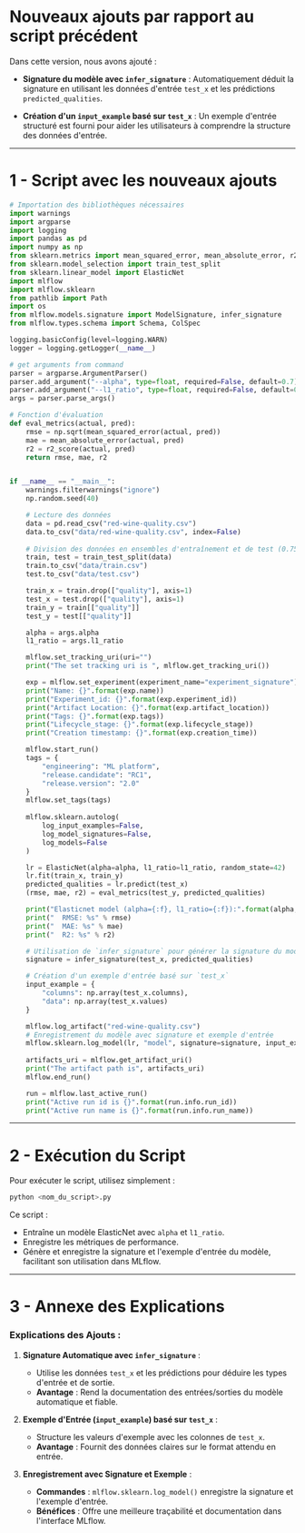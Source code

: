 # Nouveaux ajouts par rapport au script précédent

Dans cette version, nous avons ajouté :
  
- **Signature du modèle avec `infer_signature`** : Automatiquement déduit la signature en utilisant les données d'entrée `test_x` et les prédictions `predicted_qualities`.

- **Création d'un `input_example` basé sur `test_x`** : Un exemple d'entrée structuré est fourni pour aider les utilisateurs à comprendre la structure des données d'entrée.

---

# 1 - Script avec les nouveaux ajouts

```python
# Importation des bibliothèques nécessaires
import warnings
import argparse
import logging
import pandas as pd
import numpy as np
from sklearn.metrics import mean_squared_error, mean_absolute_error, r2_score
from sklearn.model_selection import train_test_split
from sklearn.linear_model import ElasticNet
import mlflow
import mlflow.sklearn
from pathlib import Path
import os
from mlflow.models.signature import ModelSignature, infer_signature
from mlflow.types.schema import Schema, ColSpec

logging.basicConfig(level=logging.WARN)
logger = logging.getLogger(__name__)

# get arguments from command
parser = argparse.ArgumentParser()
parser.add_argument("--alpha", type=float, required=False, default=0.7)
parser.add_argument("--l1_ratio", type=float, required=False, default=0.7)
args = parser.parse_args()

# Fonction d'évaluation
def eval_metrics(actual, pred):
    rmse = np.sqrt(mean_squared_error(actual, pred))
    mae = mean_absolute_error(actual, pred)
    r2 = r2_score(actual, pred)
    return rmse, mae, r2


if __name__ == "__main__":
    warnings.filterwarnings("ignore")
    np.random.seed(40)

    # Lecture des données
    data = pd.read_csv("red-wine-quality.csv")
    data.to_csv("data/red-wine-quality.csv", index=False)
    
    # Division des données en ensembles d'entraînement et de test (0.75, 0.25)
    train, test = train_test_split(data)
    train.to_csv("data/train.csv")
    test.to_csv("data/test.csv")

    train_x = train.drop(["quality"], axis=1)
    test_x = test.drop(["quality"], axis=1)
    train_y = train[["quality"]]
    test_y = test[["quality"]]

    alpha = args.alpha
    l1_ratio = args.l1_ratio

    mlflow.set_tracking_uri(uri="")
    print("The set tracking uri is ", mlflow.get_tracking_uri())

    exp = mlflow.set_experiment(experiment_name="experiment_signature")
    print("Name: {}".format(exp.name))
    print("Experiment_id: {}".format(exp.experiment_id))
    print("Artifact Location: {}".format(exp.artifact_location))
    print("Tags: {}".format(exp.tags))
    print("Lifecycle_stage: {}".format(exp.lifecycle_stage))
    print("Creation timestamp: {}".format(exp.creation_time))

    mlflow.start_run()
    tags = {
        "engineering": "ML platform",
        "release.candidate": "RC1",
        "release.version": "2.0"
    }
    mlflow.set_tags(tags)
    
    mlflow.sklearn.autolog(
        log_input_examples=False,
        log_model_signatures=False,
        log_models=False
    )

    lr = ElasticNet(alpha=alpha, l1_ratio=l1_ratio, random_state=42)
    lr.fit(train_x, train_y)
    predicted_qualities = lr.predict(test_x)
    (rmse, mae, r2) = eval_metrics(test_y, predicted_qualities)

    print("Elasticnet model (alpha={:f}, l1_ratio={:f}):".format(alpha, l1_ratio))
    print("  RMSE: %s" % rmse)
    print("  MAE: %s" % mae)
    print("  R2: %s" % r2)

    # Utilisation de `infer_signature` pour générer la signature du modèle
    signature = infer_signature(test_x, predicted_qualities)

    # Création d'un exemple d'entrée basé sur `test_x`
    input_example = {
        "columns": np.array(test_x.columns),
        "data": np.array(test_x.values)
    }

    mlflow.log_artifact("red-wine-quality.csv")
    # Enregistrement du modèle avec signature et exemple d'entrée
    mlflow.sklearn.log_model(lr, "model", signature=signature, input_example=input_example)
    
    artifacts_uri = mlflow.get_artifact_uri()
    print("The artifact path is", artifacts_uri)
    mlflow.end_run()

    run = mlflow.last_active_run()
    print("Active run id is {}".format(run.info.run_id))
    print("Active run name is {}".format(run.info.run_name))
```

---

# 2 - Exécution du Script

Pour exécuter le script, utilisez simplement :

```bash
python <nom_du_script>.py
```

Ce script :

- Entraîne un modèle ElasticNet avec `alpha` et `l1_ratio`.
- Enregistre les métriques de performance.
- Génère et enregistre la signature et l'exemple d'entrée du modèle, facilitant son utilisation dans MLflow.

---

# 3 - Annexe des Explications

### Explications des Ajouts :

1. **Signature Automatique avec `infer_signature`** : 
   - Utilise les données `test_x` et les prédictions pour déduire les types d'entrée et de sortie.
   - **Avantage** : Rend la documentation des entrées/sorties du modèle automatique et fiable.

2. **Exemple d'Entrée (`input_example`) basé sur `test_x`** : 
   - Structure les valeurs d'exemple avec les colonnes de `test_x`.
   - **Avantage** : Fournit des données claires sur le format attendu en entrée.

3. **Enregistrement avec Signature et Exemple** :
   - **Commandes** : `mlflow.sklearn.log_model()` enregistre la signature et l'exemple d'entrée.
   - **Bénéfices** : Offre une meilleure traçabilité et documentation dans l'interface MLflow.
